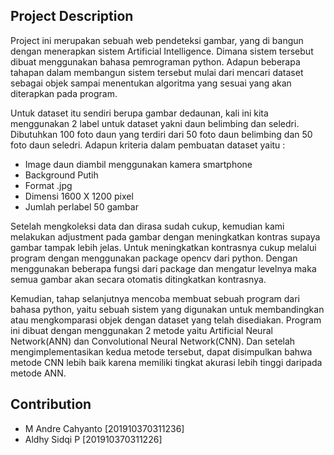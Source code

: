 ## Project Description

Project ini merupakan sebuah web pendeteksi gambar, yang di bangun dengan menerapkan sistem Artificial Intelligence. Dimana sistem tersebut dibuat menggunakan bahasa pemrograman python. Adapun beberapa tahapan dalam membangun sistem tersebut mulai dari mencari dataset sebagai objek sampai menentukan algoritma yang sesuai yang akan diterapkan pada program.

Untuk dataset itu sendiri berupa gambar dedaunan, kali ini kita menggunakan 2 label untuk dataset yakni daun belimbing dan seledri. Dibutuhkan 100 foto daun yang terdiri dari 50 foto daun belimbing dan 50 foto daun seledri. Adapun kriteria dalam pembuatan dataset yaitu :

- Image daun diambil menggunakan kamera smartphone
- Background Putih
- Format .jpg
- Dimensi 1600 X 1200 pixel
- Jumlah perlabel 50 gambar

Setelah mengkoleksi data dan dirasa sudah cukup, kemudian kami melakukan adjustment pada gambar dengan meningkatkan kontras supaya gambar tampak lebih jelas. Untuk meningkatkan kontrasnya cukup melalui program dengan menggunakan package opencv dari python. Dengan menggunakan beberapa fungsi dari package dan mengatur levelnya maka semua gambar akan secara otomatis ditingkatkan kontrasnya.

Kemudian, tahap selanjutnya mencoba membuat sebuah program dari bahasa python, yaitu sebuah sistem yang digunakan untuk membandingkan atau  mengkomparasi objek dengan dataset yang telah disediakan. Program ini dibuat dengan menggunakan 2 metode yaitu Artificial Neural Network(ANN) dan Convolutional Neural Network(CNN). Dan setelah mengimplementasikan kedua metode tersebut, dapat disimpulkan bahwa metode CNN lebih baik karena memiliki tingkat akurasi lebih tinggi daripada metode ANN.

## Contribution

- M Andre Cahyanto [201910370311236]
- Aldhy Sidqi P [201910370311226]

